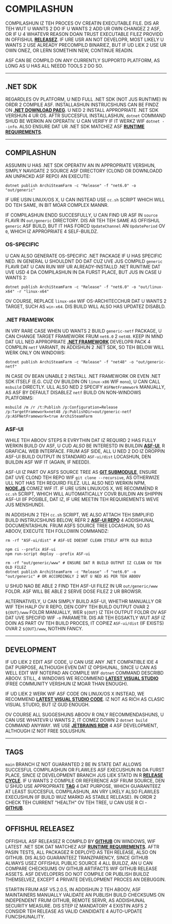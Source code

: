 # COMPILASHUN

COMPILASHUN IZ TEH PROCES OV CREATIN EXECUTABLE FILE. DIS AR TEH WUT U WANTS 2 DO IF U WANTS 2 ADD UR OWN CHANGEZ 2 ASF, OR IF U 4 WHATEVR REASON DOAN TRUST EXECUTABLE FILEZ PROVIDD IN OFFISHUL **[RELEASEZ](https://github.com/JustArchiNET/ArchiSteamFarm/releases)**. IF URE USR AN NOT DEVELOPR, MOST LIKELY U WANTS 2 USE ALREADY PRECOMPILD BINARIEZ, BUT IF UD LIEK 2 USE UR OWN ONEZ, OR LERN SOMETHIN NEW, CONTINUE READIN.

ASF CAN BE COMPILD ON ANY CURRENTLY SUPPORTD PLATFORM, AS LONG AS U HAS ALL NEEDD TOOLS 2 DO SO.

---

## .NET SDK

REGARDLES OV PLATFORM, U NED FULL .NET SDK (NOT JUS RUNTIME) IN ORDR 2 COMPILE ASF. INSTALLASHUN INSTRUCSHUNS CAN BE FINDZ ON **[.NET DOWNLOAD PAEG](https://dotnet.microsoft.com/download)**. U NED 2 INSTALL APPROPRIATE .NET SDK VERSHUN 4 UR OS. AFTR SUCCESFUL INSTALLASHUN, `dotnet` COMMAND SHUD BE WERKIN AN OPERATIV. U CAN VERIFY IF IT WERKZ WIF `dotnet --info`. ALSO ENSURE DAT UR .NET SDK MATCHEZ ASF **[RUNTIME REQUIREMENTS](https://github.com/JustArchiNET/ArchiSteamFarm/wiki/Compatibility-lol-us#runtime-requirements)**.

---

## COMPILASHUN

ASSUMIN U HAS .NET SDK OPERATIV AN IN APPROPRIATE VERSHUN, SIMPLY NAVIGATE 2 SOURCE ASF DIRECTORY (CLOND OR DOWNLOADD AN UNPACKD ASF REPO) AN EXECUTE:

```shell
dotnet publish ArchiSteamFarm -c "Release" -f "net6.0" -o "out/generic"
```

IF URE USIN LINUX/OS X, U CAN INSTEAD USE `cc.sh` SCRIPT WHICH WILL DO TEH SAME, IN BIT MOAR COMPLEX MANNR.

IF COMPILASHUN ENDD SUCCESFULLY, U CAN FIND UR ASF IN `source` FLAVR IN `out/generic` DIRECTORY. DIS AR TEH TEH SAME AS OFFISHUL `generic` ASF BUILD, BUT IT HAS FORCD `UpdateChannel` AN `UpdatePeriod` OV `0`, WHICH IZ APPROPRIATE 4 SELF-BUILDZ.

### OS-SPECIFIC

U CAN ALSO GENERATE OS-SPECIFIC .NET PACKAGE IF U HAS SPECIFIC NED. IN GENERAL U SHOULDNT DO DAT CUZ UVE JUS COMPILD `generic` FLAVR DAT U CAN RUN WIF UR ALREADY-INSTALLD .NET RUNTIME DAT UVE USD 4 DA COMPILASHUN IN DA FURST PLACE, BUT JUS IN CASE U WANTS 2:

```shell
dotnet publish ArchiSteamFarm -c "Release" -f "net6.0" -o "out/linux-x64" -r "linux-x64"
```

OV COURSE, REPLACE `linux-x64` WIF OS-ARCHITECCHUR DAT U WANTS 2 TARGET, SUCH AS `win-x64`. DIS BUILD WILL ALSO HAS UPDATEZ DISABLD.

### .NET FRAMEWORK

IN VRY RARE CASE WHEN UD WANTS 2 BUILD `generic-netf` PACKAGE, U CAN CHANGE TARGET FRAMEWORK FRUM `net6.0` 2 `net48`. KEEP IN MIND DAT ULL NED APPROPRIATE **[.NET FRAMEWORK](https://dotnet.microsoft.com/download/visual-studio-sdks)** DEVELOPR PACK 4 COMPILIN `netf` VARIANT, IN ADDISHUN 2 .NET SDK, SO TEH BELOW WILL WERK ONLY ON WINDOWS:

```shell
dotnet publish ArchiSteamFarm -c "Release" -f "net48" -o "out/generic-netf"
```

IN CASE OV BEAN UNABLE 2 INSTALL .NET FRAMEWORK OR EVEN .NET SDK ITSELF (E.G. CUZ OV BUILDIN ON `linux-x86` WIF `mono`), U CAN CALL `msbuild` DIRECTLY. ULL ALSO NED 2 SPECIFY `ASFNetFramework` MANUALLY, AS ASF BY DEFAULT DISABLEZ `netf` BUILD ON NON-WINDOWS PLATFORMS:

```shell
msbuild /m /r /t:Publish /p:Configuration=Release /p:TargetFramework=net48 /p:PublishDir=out/generic-netf /p:ASFNetFramework=true ArchiSteamFarm
```

### ASF-UI

WHILE TEH ABOOV STEPS R EVRYTHIN DAT IZ REQUIRD 2 HAS FULLY WERKIN BUILD OV ASF, U CUD *ALSO* BE INTERESTD IN BUILDIN **[ASF-UI](https://github.com/JustArchiNET/ArchiSteamFarm/wiki/IPC-lol-US#asf-ui)**, R GRAFICAL WEB INTERFACE. FRUM ASF SIDE, ALL U NED 2 DO IZ DROPPIN ASF-UI BUILD OUTPUT IN STANDARD `ASF-ui/dist` LOCASHUN, DEN BUILDIN ASF WIF IT (AGAIN, IF NEEDD).

ASF-UI IZ PART OV ASFS SOURCE TREE AS **[GIT SUBMODULE](https://git-scm.com/book/en/v2/Git-Tools-Submodules)**, ENSURE DAT UVE CLOND TEH REPO WIF `git clone --recursive`, AS OTHERWIZE ULL NOT HAS TEH REQUIRD FILEZ. ULL ALSO NED WERKIN NPM, **[NODE.JS](https://nodejs.org)** COMEZ WIF IT. IF URE USIN LINUX/OS X, WE RECOMMEND R `cc.sh` SCRIPT, WHICH WILL AUTOMATICALLY COVR BUILDIN AN SHIPPIN ASF-UI (IF POSIBLE, DAT IZ, IF URE MEETIN TEH REQUIREMENTS WEVE JUS MENSHUND).

IN ADDISHUN 2 TEH `cc.sh` SCRIPT, WE ALSO ATTACH TEH SIMPLIFID BUILD INSTRUCSHUNS BELOW, REFR 2 **[ASF-UI REPO](https://github.com/JustArchiNET/ASF-ui)** 4 ADDISHUNAL DOCUMENTASHUN. FRUM ASFS SOURCE TREE LOCASHUN, SO AS ABOOV, EXECUTE TEH FOLLOWIN COMMANDZ:

```shell
rm -rf "ASF-ui/dist" # ASF-UI DOESNT CLEAN ITSELF AFTR OLD BUILD

npm ci --prefix ASF-ui
npm run-script deploy --prefix ASF-ui

rm -rf "out/generic/www" # ENSURE DAT R BUILD OUTPUT IZ CLEAN OV TEH OLD FILEZ
dotnet publish ArchiSteamFarm -c "Release" -f "net6.0" -o "out/generic" # OR ACCORDINGLY 2 WUT U NED AS PER TEH ABOOV
```

U SHUD NAO BE ABLE 2 FIND TEH ASF-UI FILEZ IN UR `out/generic/www` FOLDR. ASF WILL BE ABLE 2 SERVE DOSE FILEZ 2 UR BROWSR.

ALTERNATIVELY, U CAN SIMPLY BUILD ASF-UI, WHETHR MANUALLY OR WIF TEH HALP OV R REPO, DEN COPY TEH BUILD OUTPUT OVAR 2 `${OUT}/www` FOLDR MANUALLY, WER `${OUT}` IZ TEH OUTPUT FOLDR OV ASF DAT UVE SPECIFID WIF `-o` PARAMETR. DIS AR TEH EGSAKTLY WUT ASF IZ DOIN AS PART OV TEH BUILD PROCES, IT COPIEZ `ASF-ui/dist` (IF EXISTS) OVAR 2 `${OUT}/www`, NOTHIN FANCY.

---

## DEVELOPMENT

IF UD LIEK 2 EDIT ASF CODE, U CAN USE ANY .NET COMPATIBLE IDE 4 DAT PURPOSE, ALTHOUGH EVEN DAT IZ OPSHUNAL, SINCE U CAN AS WELL EDIT WIF NOTEPAD AN COMPILE WIF `dotnet` COMMAND DESCRIBD ABOOV. STILL, 4 WINDOWS WE RECOMMEND **[LATEST VISUAL STUDIO](https://visualstudio.microsoft.com/downloads)** (FREE COMMUNITY VERSHUN IZ MOAR THAN ENOUGH).

IF UD LIEK 2 WERK WIF ASF CODE ON LINUX/OS X INSTEAD, WE RECOMMEND **[LATEST VISUAL STUDIO CODE](https://code.visualstudio.com/download)**. IZ NOT AS RICH AS CLASIC VISUAL STUDIO, BUT IZ GUD ENOUGH.

OV COURSE ALL SUGGESHUNS ABOOV R ONLY RECOMMENDASHUNS, U CAN USE WHATEVR U WANTS 2, IT COMEZ DOWN 2 `dotnet build` COMMAND ANYWAY. WE USE **[JETBRAINS RIDR](https://www.jetbrains.com/rider)** 4 ASF DEVELOPMENT, ALTHOUGH IZ NOT FREE SOLUSHUN.

---

## TAGS

`main` BRANCH IZ NOT GUARANTED 2 BE IN STATE DAT ALLOWS SUCCESFUL COMPILASHUN OR FLAWLES ASF EXECUSHUN IN DA FURST PLACE, SINCE IZ DEVELOPMENT BRANCH JUS LIEK STATD IN R **[RELEASE CYCLE](https://github.com/JustArchiNET/ArchiSteamFarm/wiki/Release-cycle-lol-US)**. IF U WANTS 2 COMPILE OR REFERENCE ASF FRUM SOURCE, DEN U SHUD USE APPROPRIATE **[TAG](https://github.com/JustArchiNET/ArchiSteamFarm/tags)** 4 DAT PURPOSE, WHICH GUARANTEEZ AT LEAST SUCCESFUL COMPILASHUN, AN VRY LIKELY ALSO FLAWLES EXECUSHUN (IF BUILD WUZ MARKD AS STABLE RELEASE). IN ORDR 2 CHECK TEH CURRENT "HEALTH" OV TEH TREE, U CAN USE R CI - **<A HREF="https://github.com/JustArchiNET/ArchiSteamFarm/actions/workflows/ci.yml?query=branch%3Amain">GITHUB</a>**.

---

## OFFISHUL RELEASEZ

OFFISHUL ASF RELEASEZ R COMPILD BY **[GITHUB](https://github.com/JustArchiNET/ArchiSteamFarm/actions)** ON WINDOWS, WIF LATEST .NET SDK DAT MATCHEZ ASF **[RUNTIME REQUIREMENTS](https://github.com/JustArchiNET/ArchiSteamFarm/wiki/Compatibility-lol-US#runtime-requirements)**. AFTR PASIN TESTS, ALL PACKAGEZ R DEPLOYD AS TEH RELEASE, ALSO ON GITHUB. DIS ALSO GUARANTEEZ TRANZPARENCY, SINCE GITHUB ALWAYS USEZ OFFISHUL PUBLIC SOURCE 4 ALL BUILDZ, AN U CAN COMPARE CHECKSUMS OV GITHUB ARTIFACTS WIF GITHUB RELEASE ASSETS. ASF DEVELOPERS DO NOT COMPILE OR PUBLISH BUILDZ THEMSELVEZ, EXCEPT 4 PRIVATE DEVELOPMENT PROCES AN DEBUGGIN.

STARTIN FRUM ASF V5.2.0.5, IN ADDISHUN 2 TEH ABOOV, ASF MAINTAINERS MANUALLY VALIDATE AN PUBLISH BUILD CHECKSUMS ON INDEPENDENT FRUM GITHUB, REMOTE SERVR, AS ADDISHUNAL SECURITY MEASURE. DIS STEP IZ MANDATORY 4 EXISTIN ASFS 2 CONSIDR TEH RELEASE AS VALID CANDIDATE 4 AUTO-UPDATE FUNCSHUNALITY.